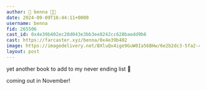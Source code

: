 ```yaml
---
author: 🎀 benna 🎀🎩
date: 2024-09-09T16:44:11+0000
username: benna
fid: 265506
cast_id: 0x4e39b402ec20d043e3bb3ee8242cc628baedd9b6
cast: https://farcaster.xyz/benna/0x4e39b402
image: https://imagedelivery.net/BXluQx4ige9GuW0Ia56BHw/6e2b2dc3-5fa2-4d3b-6b47-908ff9c89300/original
layout: post
---
```


yet another book to add to my never ending list 🤡

coming out in November!

<img src='https://imagedelivery.net/BXluQx4ige9GuW0Ia56BHw/6e2b2dc3-5fa2-4d3b-6b47-908ff9c89300/original' alt='' referrerpolicy='no-referrer'/>
